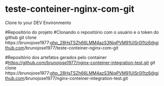 # teste-conteiner-nginx-com-git

Clone to your DEV Environmento

#Repositório do projeto
#Clonando o repositório com o usuário e o token do github
git clone https://brunojose1977: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@github.com/brunojose1977/teste-conteiner-nginx-com-git

#Repositório dos artefatos gerados pelo container
#https://github.com/brunojose1977/nginx-conteiner-integration-test.git
git clone https://brunojose1977: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@github.com/brunojose1977/nginx-conteiner-integration-test.git
